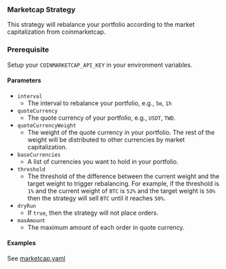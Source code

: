 ### Marketcap Strategy

This strategy will rebalance your portfolio according to the market capitalization from coinmarketcap.

### Prerequisite 

Setup your `COINMARKETCAP_API_KEY` in your environment variables.

#### Parameters

- `interval`
    - The interval to rebalance your portfolio, e.g., `5m`, `1h`
- `quoteCurrency`
    - The quote currency of your portfolio, e.g., `USDT`, `TWD`.
- `quoteCurrencyWeight`
    - The weight of the quote currency in your portfolio. The rest of the weight will be distributed to other currencies by market capitalization.
- `baseCurrencies`
    - A list of currencies you want to hold in your portfolio.
- `threshold`
    - The threshold of the difference between the current weight and the target weight to trigger rebalancing. For example, if the threshold is `1%` and the current weight of `BTC` is `52%` and the target weight is `50%` then the strategy will sell `BTC` until it reaches `50%`.
- `dryRun`
    - If `true`, then the strategy will not place orders.
- `maxAmount` 
    - The maximum amount of each order in quote currency.

#### Examples

See [marketcap.yaml](../../config/marketcap.yaml)
